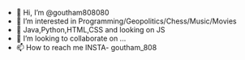 - 👋 Hi, I’m @goutham808080
- 👀 I’m interested in  Programming/Geopolitics/Chess/Music/Movies
- 🌱 Java,Python,HTML,CSS and looking on JS
- 💞️ I’m looking to collaborate on ...
- 📫 How to reach me INSTA- goutham_808

<!---
goutham808080/goutham808080 is a ✨ special ✨ repository because its `README.md` (this file) appears on your GitHub profile.
You can click the Preview link to take a look at your changes.
--->
